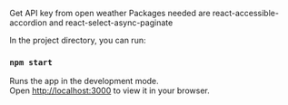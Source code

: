 Get API key from open weather
Packages needed are react-accessible-accordion and react-select-async-paginate

In the project directory, you can run:

### `npm start`

Runs the app in the development mode.\
Open [http://localhost:3000](http://localhost:3000) to view it in your browser.

